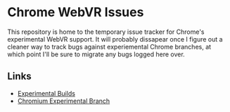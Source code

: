Chrome WebVR Issues
===================

This repository is home to the temporary issue tracker for Chrome's experimental WebVR support. It will probably dissapear once I figure out a cleaner way to track bugs against experiemental Chrome branches, at which point I'll be sure to migrate any bugs logged here over.

Links
-----------

  * [Experimental Builds](https://drive.google.com/folderview?id=0BzudLt22BqGRbW9WTHMtOWMzNjQ&usp=sharing#list)
  * [Chromium Experimental Branch](https://chromium.googlesource.com/experimental/chromium/src/+/refs/wip/bajones/webvr)
